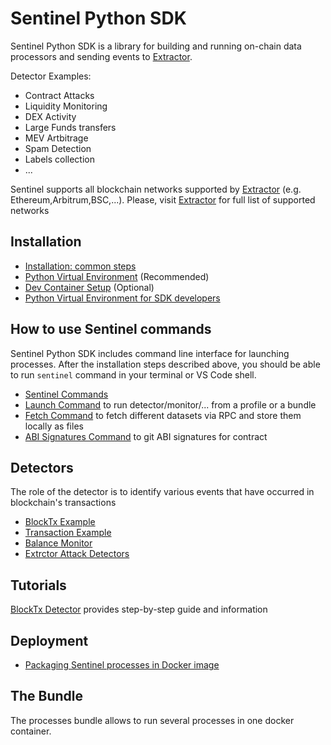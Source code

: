 # Sentinel Python SDK

Sentinel Python SDK is a library for building and running on-chain data processors and sending events to [Extractor](https://extractor.live).

Detector Examples:
- Contract Attacks
- Liquidity Monitoring
- DEX Activity
- Large Funds transfers
- MEV Artbitrage
- Spam Detection
- Labels collection
- ...

Sentinel supports all blockchain networks supported by [Extractor](https://extractor.live) (e.g. Ethereum,Arbitrum,BSC,...). Please, visit [Extractor](https://extractor.live) for full list of supported networks

## Installation

- [Installation: common steps](/docs/Install/Install.md)
- [Python Virtual Environment](/docs/Install/Virt-Environment.md) (Recommended)
- [Dev Container Setup](/docs/Install/Dev-Container.md) (Optional)
- [Python Virtual Environment for SDK developers](/docs/Install/Virtualenv-for-SDK-Developers.md)

## How to use Sentinel commands

Sentinel Python SDK includes command line interface for launching processes. After the installation steps described above, you should be able to run `sentinel` command in your terminal or VS Code shell. 

- [Sentinel Commands](docs/Commands/Main.md)
- [Launch Command](docs/Commands/Launch.md) to run detector/monitor/... from a profile or a bundle
- [Fetch Command](docs/Commands//Fetch.md) to fetch different datasets via RPC and store them locally as files
- [ABI Signatures Command](docs/Commands/ABI-Signatures.md) to git ABI signatures for contract

## Detectors

The role of the detector is to identify various events that have occurred in blockchain's transactions

- [BlockTx Example](examples/block_tx/README.md)
- [Transaction Example](examples/transaction/README.md)
- [Balance Monitor](examples/balance_monitor/README.md)
- [Extrctor Attack Detectors](https://github.com/haas-labs/ext-sentinel-detectors-py)

## Tutorials

[BlockTx Detector](examples/block_tx/README.md) provides step-by-step guide and information

## Deployment

- [Packaging Sentinel processes in Docker image](docs/Deployment/Packaging-in-Docker-Image.md)

## The Bundle

The processes bundle allows to run several processes in one docker container.
